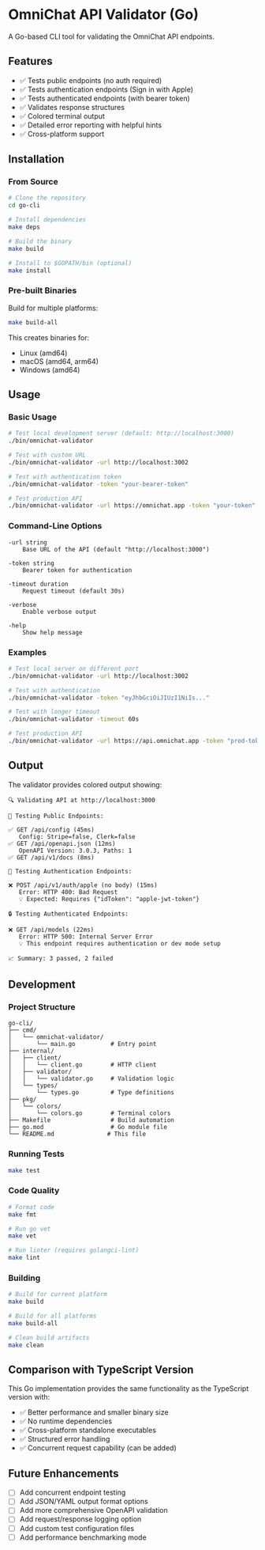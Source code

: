 # OmniChat API Validator (Go)

A Go-based CLI tool for validating the OmniChat API endpoints.

## Features

- ✅ Tests public endpoints (no auth required)
- ✅ Tests authentication endpoints (Sign in with Apple)
- ✅ Tests authenticated endpoints (with bearer token)
- ✅ Validates response structures
- ✅ Colored terminal output
- ✅ Detailed error reporting with helpful hints
- ✅ Cross-platform support

## Installation

### From Source

```bash
# Clone the repository
cd go-cli

# Install dependencies
make deps

# Build the binary
make build

# Install to $GOPATH/bin (optional)
make install
```

### Pre-built Binaries

Build for multiple platforms:

```bash
make build-all
```

This creates binaries for:

- Linux (amd64)
- macOS (amd64, arm64)
- Windows (amd64)

## Usage

### Basic Usage

```bash
# Test local development server (default: http://localhost:3000)
./bin/omnichat-validator

# Test with custom URL
./bin/omnichat-validator -url http://localhost:3002

# Test with authentication token
./bin/omnichat-validator -token "your-bearer-token"

# Test production API
./bin/omnichat-validator -url https://omnichat.app -token "your-token"
```

### Command-Line Options

```
-url string
    Base URL of the API (default "http://localhost:3000")

-token string
    Bearer token for authentication

-timeout duration
    Request timeout (default 30s)

-verbose
    Enable verbose output

-help
    Show help message
```

### Examples

```bash
# Test local server on different port
./bin/omnichat-validator -url http://localhost:3002

# Test with authentication
./bin/omnichat-validator -token "eyJhbGciOiJIUzI1NiIs..."

# Test with longer timeout
./bin/omnichat-validator -timeout 60s

# Test production API
./bin/omnichat-validator -url https://api.omnichat.app -token "prod-token"
```

## Output

The validator provides colored output showing:

```
🔍 Validating API at http://localhost:3000

📂 Testing Public Endpoints:

✅ GET /api/config (45ms)
   Config: Stripe=false, Clerk=false
✅ GET /api/openapi.json (12ms)
   OpenAPI Version: 3.0.3, Paths: 1
✅ GET /api/v1/docs (8ms)

🔐 Testing Authentication Endpoints:

❌ POST /api/v1/auth/apple (no body) (15ms)
   Error: HTTP 400: Bad Request
   💡 Expected: Requires {"idToken": "apple-jwt-token"}

🔒 Testing Authenticated Endpoints:

❌ GET /api/models (22ms)
   Error: HTTP 500: Internal Server Error
   💡 This endpoint requires authentication or dev mode setup

📈 Summary: 3 passed, 2 failed
```

## Development

### Project Structure

```
go-cli/
├── cmd/
│   └── omnichat-validator/
│       └── main.go          # Entry point
├── internal/
│   ├── client/
│   │   └── client.go        # HTTP client
│   ├── validator/
│   │   └── validator.go     # Validation logic
│   └── types/
│       └── types.go         # Type definitions
├── pkg/
│   └── colors/
│       └── colors.go        # Terminal colors
├── Makefile                 # Build automation
├── go.mod                   # Go module file
└── README.md               # This file
```

### Running Tests

```bash
make test
```

### Code Quality

```bash
# Format code
make fmt

# Run go vet
make vet

# Run linter (requires golangci-lint)
make lint
```

### Building

```bash
# Build for current platform
make build

# Build for all platforms
make build-all

# Clean build artifacts
make clean
```

## Comparison with TypeScript Version

This Go implementation provides the same functionality as the TypeScript version with:

- ✅ Better performance and smaller binary size
- ✅ No runtime dependencies
- ✅ Cross-platform standalone executables
- ✅ Structured error handling
- ✅ Concurrent request capability (can be added)

## Future Enhancements

- [ ] Add concurrent endpoint testing
- [ ] Add JSON/YAML output format options
- [ ] Add more comprehensive OpenAPI validation
- [ ] Add request/response logging option
- [ ] Add custom test configuration files
- [ ] Add performance benchmarking mode
